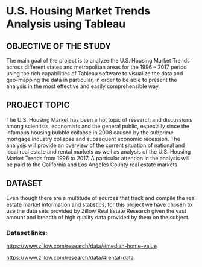 # U.S. Housing Market Trends Analysis using Tableau

## OBJECTIVE OF THE STUDY

The main goal of the project is to analyze the U.S. Housing Market Trends across different states and metropolitan areas for the 1996 – 2017 period using the rich capabilities of Tableau software to visualize the data and geo-mapping the data in particular, in order to be able to present the analysis in the most effective and easily comprehensible way. 

## PROJECT TOPIC

The U.S. Housing Market has been a hot topic of research and discussions among scientists, economists and the general public, especially since the infamous housing bubble collapse in 2008 caused by the subprime mortgage industry collapse and subsequent economic recession. 
The analysis will provide an overview of the current situation of national and local real estate and rental markets as well as analysis of the U.S. Housing Market Trends from 1996 to 2017. A particular attention in the analysis will be paid to the California and Los Angeles County real estate markets.  

## DATASET

Even though there are a multitude of sources that track and compile the real estate market information and statistics, for this project we have chosen to use the data sets provided by Zillow Real Estate Research given the vast amount and breadth of high quality data provided by them on the subject.

### Dataset links:
https://www.zillow.com/research/data/#median-home-value

https://www.zillow.com/research/data/#rental-data


